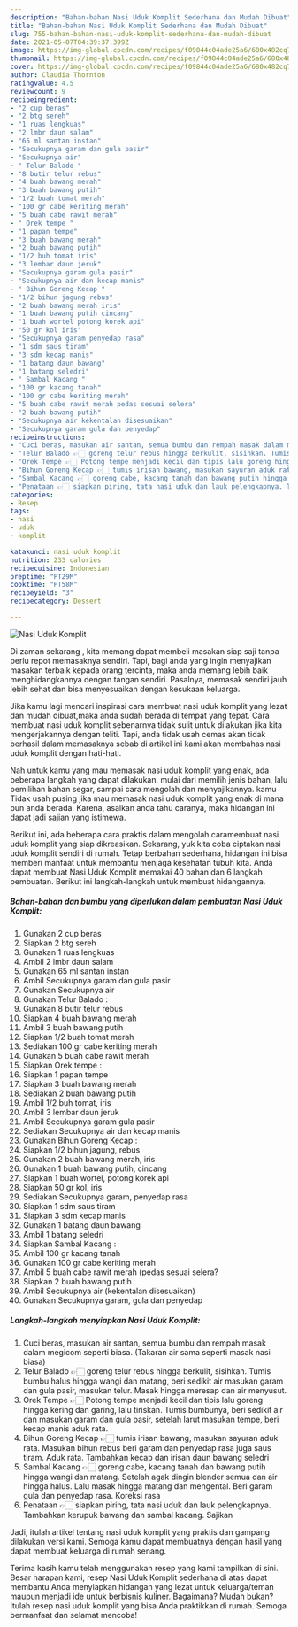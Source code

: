 ```yaml
---
description: "Bahan-bahan Nasi Uduk Komplit Sederhana dan Mudah Dibuat"
title: "Bahan-bahan Nasi Uduk Komplit Sederhana dan Mudah Dibuat"
slug: 755-bahan-bahan-nasi-uduk-komplit-sederhana-dan-mudah-dibuat
date: 2021-05-07T04:39:37.399Z
image: https://img-global.cpcdn.com/recipes/f09844c04ade25a6/680x482cq70/nasi-uduk-komplit-foto-resep-utama.jpg
thumbnail: https://img-global.cpcdn.com/recipes/f09844c04ade25a6/680x482cq70/nasi-uduk-komplit-foto-resep-utama.jpg
cover: https://img-global.cpcdn.com/recipes/f09844c04ade25a6/680x482cq70/nasi-uduk-komplit-foto-resep-utama.jpg
author: Claudia Thornton
ratingvalue: 4.5
reviewcount: 9
recipeingredient:
- "2 cup beras"
- "2 btg sereh"
- "1 ruas lengkuas"
- "2 lmbr daun salam"
- "65 ml santan instan"
- "Secukupnya garam dan gula pasir"
- "Secukupnya air"
- " Telur Balado "
- "8 butir telur rebus"
- "4 buah bawang merah"
- "3 buah bawang putih"
- "1/2 buah tomat merah"
- "100 gr cabe keriting merah"
- "5 buah cabe rawit merah"
- " Orek tempe "
- "1 papan tempe"
- "3 buah bawang merah"
- "2 buah bawang putih"
- "1/2 buh tomat iris"
- "3 lembar daun jeruk"
- "Secukupnya garam gula pasir"
- "Secukupnya air dan kecap manis"
- " Bihun Goreng Kecap "
- "1/2 bihun jagung rebus"
- "2 buah bawang merah iris"
- "1 buah bawang putih cincang"
- "1 buah wortel potong korek api"
- "50 gr kol iris"
- "Secukupnya garam penyedap rasa"
- "1 sdm saus tiram"
- "3 sdm kecap manis"
- "1 batang daun bawang"
- "1 batang seledri"
- " Sambal Kacang "
- "100 gr kacang tanah"
- "100 gr cabe keriting merah"
- "5 buah cabe rawit merah pedas sesuai selera"
- "2 buah bawang putih"
- "Secukupnya air kekentalan disesuaikan"
- "Secukupnya garam gula dan penyedap"
recipeinstructions:
- "Cuci beras, masukan air santan, semua bumbu dan rempah masak dalam megicom seperti biasa. (Takaran air sama seperti masak nasi biasa)"
- "Telur Balado 👉🏻 goreng telur rebus hingga berkulit, sisihkan. Tumis bumbu halus hingga wangi dan matang, beri sedikit air masukan garam dan gula pasir, masukan telur. Masak hingga meresap dan air menyusut."
- "Orek Tempe 👉🏻 Potong tempe menjadi kecil dan tipis lalu goreng hingga kering dan garing, lalu tiriskan. Tumis bumbunya, beri sedikit air dan masukan garam dan gula pasir, setelah larut masukan tempe, beri kecap manis aduk rata."
- "Bihun Goreng Kecap 👉🏻 tumis irisan bawang, masukan sayuran aduk rata. Masukan bihun rebus beri garam dan penyedap rasa juga saus tiram. Aduk rata. Tambahkan kecap dan irisan daun bawang seledri"
- "Sambal Kacang 👉🏻 goreng cabe, kacang tanah dan bawang putih hingga wangi dan matang. Setelah agak dingin blender semua dan air hingga halus. Lalu masak hingga matang dan mengental. Beri garam gula dan penyedap rasa. Koreksi rasa"
- "Penataan 👉🏻 siapkan piring, tata nasi uduk dan lauk pelengkapnya. Tambahkan kerupuk bawang dan sambal kacang. Sajikan"
categories:
- Resep
tags:
- nasi
- uduk
- komplit

katakunci: nasi uduk komplit 
nutrition: 233 calories
recipecuisine: Indonesian
preptime: "PT29M"
cooktime: "PT58M"
recipeyield: "3"
recipecategory: Dessert

---
```



![Nasi Uduk Komplit](https://img-global.cpcdn.com/recipes/f09844c04ade25a6/680x482cq70/nasi-uduk-komplit-foto-resep-utama.jpg)

Di zaman  sekarang , kita memang dapat membeli masakan siap saji tanpa perlu repot memasaknya sendiri. Tapi, bagi anda yang ingin menyajikan masakan terbaik kepada orang tercinta, maka anda memang lebih baik menghidangkannya dengan tangan sendiri. Pasalnya, memasak sendiri jauh lebih sehat dan bisa menyesuaikan dengan kesukaan keluarga.

Jika kamu lagi mencari inspirasi cara membuat nasi uduk komplit yang lezat dan mudah dibuat,maka anda sudah berada di tempat yang tepat. Cara membuat nasi uduk komplit  sebenarnya tidak sulit untuk dilakukan jika kita mengerjakannya dengan teliti. Tapi, anda tidak usah cemas akan tidak berhasil dalam memasaknya 
sebab di artikel ini kami akan membahas nasi uduk komplit dengan hati-hati.  



Nah untuk kamu yang mau memasak nasi uduk komplit yang enak, ada beberapa langkah yang dapat dilakukan, mulai dari memilih jenis bahan, lalu pemilihan bahan segar, sampai cara mengolah dan menyajikannya. kamu Tidak usah pusing jika mau memasak nasi uduk komplit yang enak di mana pun anda berada. Karena, asalkan anda  tahu caranya, maka hidangan ini dapat jadi sajian yang istimewa.

Berikut ini, ada beberapa cara praktis  dalam mengolah caramembuat nasi uduk komplit yang siap dikreasikan. Sekarang, yuk kita coba ciptakan nasi uduk komplit sendiri di rumah. Tetap berbahan sederhana, hidangan ini bisa memberi manfaat untuk membantu menjaga kesehatan tubuh kita. Anda dapat membuat Nasi Uduk Komplit memakai 40 bahan dan 6 langkah pembuatan. Berikut ini langkah-langkah untuk membuat hidangannya.

<!--inarticleads1-->

##### Bahan-bahan dan bumbu yang diperlukan dalam pembuatan Nasi Uduk Komplit:

1. Gunakan 2 cup beras
1. Siapkan 2 btg sereh
1. Gunakan 1 ruas lengkuas
1. Ambil 2 lmbr daun salam
1. Gunakan 65 ml santan instan
1. Ambil Secukupnya garam dan gula pasir
1. Gunakan Secukupnya air
1. Gunakan  Telur Balado :
1. Gunakan 8 butir telur rebus
1. Siapkan 4 buah bawang merah
1. Ambil 3 buah bawang putih
1. Siapkan 1/2 buah tomat merah
1. Sediakan 100 gr cabe keriting merah
1. Gunakan 5 buah cabe rawit merah
1. Siapkan  Orek tempe :
1. Siapkan 1 papan tempe
1. Siapkan 3 buah bawang merah
1. Sediakan 2 buah bawang putih
1. Ambil 1/2 buh tomat, iris
1. Ambil 3 lembar daun jeruk
1. Ambil Secukupnya garam gula pasir
1. Sediakan Secukupnya air dan kecap manis
1. Gunakan  Bihun Goreng Kecap :
1. Siapkan 1/2 bihun jagung, rebus
1. Gunakan 2 buah bawang merah, iris
1. Gunakan 1 buah bawang putih, cincang
1. Siapkan 1 buah wortel, potong korek api
1. Siapkan 50 gr kol, iris
1. Sediakan Secukupnya garam, penyedap rasa
1. Siapkan 1 sdm saus tiram
1. Siapkan 3 sdm kecap manis
1. Gunakan 1 batang daun bawang
1. Ambil 1 batang seledri
1. Siapkan  Sambal Kacang :
1. Ambil 100 gr kacang tanah
1. Gunakan 100 gr cabe keriting merah
1. Ambil 5 buah cabe rawit merah (pedas sesuai selera?
1. Siapkan 2 buah bawang putih
1. Ambil Secukupnya air (kekentalan disesuaikan)
1. Gunakan Secukupnya garam, gula dan penyedap




<!--inarticleads2-->

##### Langkah-langkah menyiapkan Nasi Uduk Komplit:

1. Cuci beras, masukan air santan, semua bumbu dan rempah masak dalam megicom seperti biasa. (Takaran air sama seperti masak nasi biasa)
1. Telur Balado 👉🏻 goreng telur rebus hingga berkulit, sisihkan. Tumis bumbu halus hingga wangi dan matang, beri sedikit air masukan garam dan gula pasir, masukan telur. Masak hingga meresap dan air menyusut.
1. Orek Tempe 👉🏻 Potong tempe menjadi kecil dan tipis lalu goreng hingga kering dan garing, lalu tiriskan. Tumis bumbunya, beri sedikit air dan masukan garam dan gula pasir, setelah larut masukan tempe, beri kecap manis aduk rata.
1. Bihun Goreng Kecap 👉🏻 tumis irisan bawang, masukan sayuran aduk rata. Masukan bihun rebus beri garam dan penyedap rasa juga saus tiram. Aduk rata. Tambahkan kecap dan irisan daun bawang seledri
1. Sambal Kacang 👉🏻 goreng cabe, kacang tanah dan bawang putih hingga wangi dan matang. Setelah agak dingin blender semua dan air hingga halus. Lalu masak hingga matang dan mengental. Beri garam gula dan penyedap rasa. Koreksi rasa
1. Penataan 👉🏻 siapkan piring, tata nasi uduk dan lauk pelengkapnya. Tambahkan kerupuk bawang dan sambal kacang. Sajikan




Jadi, itulah artikel tentang  nasi uduk komplit  yang praktis dan gampang dilakukan versi kami. Semoga kamu dapat membuatnya dengan hasil yang dapat membuat keluarga di rumah senang. 

Terima kasih kamu telah menggunakan resep yang kami tampilkan di sini. Besar harapan kami, resep  Nasi Uduk Komplit sederhana di atas dapat membantu Anda menyiapkan hidangan yang lezat untuk keluarga/teman maupun menjadi ide untuk berbisnis kuliner. Bagaimana? Mudah bukan? Itulah resep nasi uduk komplit yang bisa Anda praktikkan di rumah. Semoga bermanfaat dan selamat mencoba!

